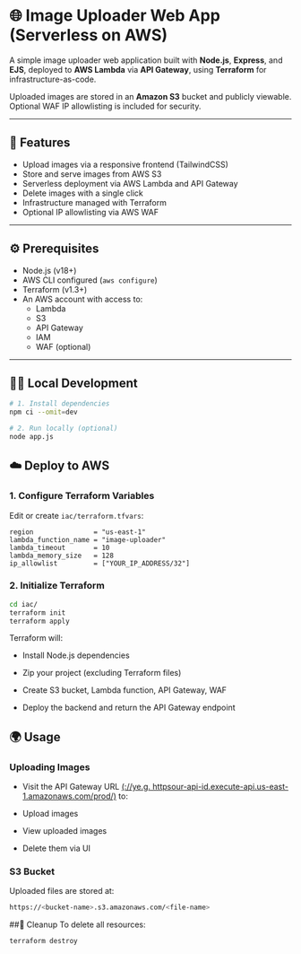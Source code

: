 # 🌐 Image Uploader Web App (Serverless on AWS)

A simple image uploader web application built with **Node.js**, **Express**, and **EJS**, deployed to **AWS Lambda** via **API Gateway**, using **Terraform** for infrastructure-as-code.

Uploaded images are stored in an **Amazon S3** bucket and publicly viewable. Optional WAF IP allowlisting is included for security.

---

## 🚀 Features

- Upload images via a responsive frontend (TailwindCSS)
- Store and serve images from AWS S3
- Serverless deployment via AWS Lambda and API Gateway
- Delete images with a single click
- Infrastructure managed with Terraform
- Optional IP allowlisting via AWS WAF

---
## ⚙️ Prerequisites

- Node.js (v18+)
- AWS CLI configured (`aws configure`)
- Terraform (v1.3+)
- An AWS account with access to:
  - Lambda
  - S3
  - API Gateway
  - IAM
  - WAF (optional)

---

## 🧑‍💻 Local Development

```bash
# 1. Install dependencies
npm ci --omit=dev

# 2. Run locally (optional)
node app.js
```

## ☁️ Deploy to AWS

### 1. Configure Terraform Variables

Edit or create `iac/terraform.tfvars`:

```hcl
region               = "us-east-1"
lambda_function_name = "image-uploader"
lambda_timeout       = 10
lambda_memory_size   = 128
ip_allowlist         = ["YOUR_IP_ADDRESS/32"]
```
### 2. Initialize Terraform
```bash
cd iac/
terraform init
terraform apply
```
Terraform will:

- Install Node.js dependencies

- Zip your project (excluding Terraform files)

- Create S3 bucket, Lambda function, API Gateway, WAF

- Deploy the backend and return the API Gateway endpoint

## 🌍 Usage

### Uploading Images

- Visit the API Gateway URL [(://ye.g. httpsour-api-id.execute-api.us-east-1.amazonaws.com/prod/)](https://b0ixlzmenh.execute-api.eu-central-1.amazonaws.com/prod) to:

- Upload images

- View uploaded images

- Delete them via UI

### S3 Bucket
Uploaded files are stored at:
```bash
https://<bucket-name>.s3.amazonaws.com/<file-name>
```
##🧹 Cleanup
To delete all resources:
```bash
terraform destroy
```

